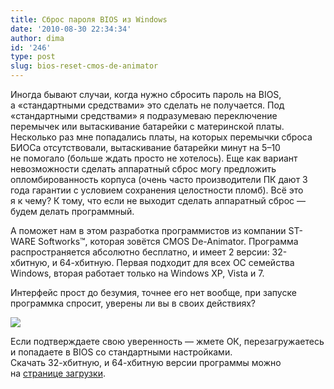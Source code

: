 ```yaml
---
title: Сброс пароля BIOS из Windows
date: '2010-08-30 22:34:34'
author: dima
id: '246'
type: post
slug: bios-reset-cmos-de-animator
---
```


Иногда бывают случаи, когда нужно сбросить пароль на BIOS, а «стандартными средствами» это сделать не получается. Под «стандартными средствами» я подразумеваю переключение перемычек или вытаскивание батарейки с материнской платы. Несколько раз мне попадались платы, на которых перемычки сброса БИОСа отсутствовали, вытаскивание батарейки минут на 5–10 не помогало (больше ждать просто не хотелось). Еще как вариант невозможности сделать аппаратный сброс могу предложить опломбированность корпуса (очень часто производители ПК дают 3 года гарантии с условием сохранения целостности пломб). Всё это я к чему? К тому, что если не выходит сделать аппаратный сброс — будем делать программный.

А поможет нам в этом разработка программистов из компании ST-WARE Softworks™, которая зовётся CMOS De-Animator. Программа распространяется абсолютно бесплатно, и имеет 2 версии: 32-хбитную, и 64-хбитную. Первая подходит для всех ОС семейства Windows, вторая работает только на Windows XP, Vista и 7.

Интерфейс прост до безумия, точнее его нет вообще, при запуске программка спросит, уверены ли вы в своих действиях?

[![](/_bl/2/s45362454.jpg)](/_bl/2/45362454.jpg "Нажмите, для просмотра в полном размере...")

Если подтверждаете свою уверенность — жмете ОК, перезагружаетесь и попадаете в BIOS со стандартными настройками.  
Скачать 32-хбитную, и 64-хбитную версии программы можно на [странице загрузки](http://boginjr.com/it/sw/dev/de-cmos3/).